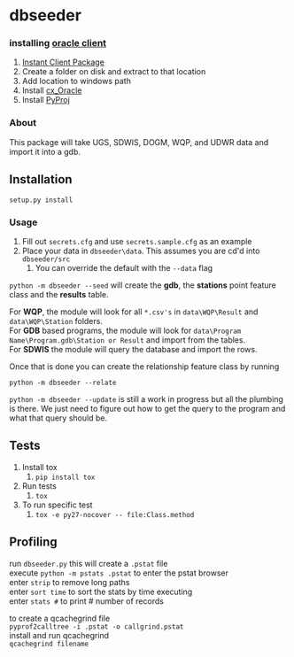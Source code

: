 # dbseeder

### installing [oracle client](http://www.oracle.com/technetwork/database/features/instant-client/index-097480.html)

1. [Instant Client Package](http://download.oracle.com/otn/nt/instantclient/121010/instantclient-basic-windows.x64-12.1.0.1.0.zip)
1. Create a folder on disk and extract to that location
1. Add location to windows path
1. Install [cx_Oracle](https://pypi.python.org/pypi/cx_Oracle/5.1.3)
1. Install [PyProj](https://code.google.com/p/pyproj/downloads/list)

### About

This package will take UGS, SDWIS, DOGM, WQP, and UDWR data and import it into a gdb.  

## Installation

`setup.py install`

### Usage

1. Fill out `secrets.cfg` and use `secrets.sample.cfg` as an example
1. Place your data in `dbseeder\data`. This assumes you are cd'd into `dbseeder/src`  
    1. You can override the default with the `--data` flag 
    
`python -m dbseeder --seed` will create the **gdb**, the **stations** point feature class and the **results** table.

For **WQP**, the module will look for all `*.csv's` in `data\WQP\Result` and `data\WQP\Station` folders.  
For **GDB** based programs, the module will look for `data\Program Name\Program.gdb\Station or Result` and import from the tables.  
For **SDWIS** the module will query the database and import the rows. 

Once that is done you can create the relationship feature class by running

`python -m dbseeder --relate`

`python -m dbseeder --update` is still a work in progress but all the plumbing is there. We just need to figure out how to get the query to the program and what that query should be.

## Tests
1. Install tox
    1. `pip install tox`
1. Run tests
    1. `tox`
1. To run specific test
    1. `tox -e py27-nocover -- file:Class.method`

## Profiling
run `dbseeder.py` this will create a `.pstat` file  
execute `python -m pstats .pstat` to enter the pstat browser  
enter `strip` to remove long paths  
enter `sort time`  to sort the stats by time executing  
enter `stats #` to print # number of records  

to create a qcachegrind file  
`pyprof2calltree -i .pstat -o callgrind.pstat`  
install and run qcachegrind  
`qcachegrind filename`  